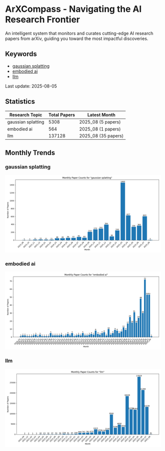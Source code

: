 # ArXCompass - Navigating the AI Research Frontier
An intelligent system that monitors and curates cutting-edge AI research papers from arXiv, guiding you toward the most impactful discoveries.

## Keywords

- [gaussian splatting](gaussian_splatting/)
- [embodied ai](embodied_ai/)
- [llm](llm/)

Last update: 2025-08-05

## Statistics

| Research Topic | Total Papers | Latest Month |
| --- | --- | --- |
| gaussian splatting | 5308 | 2025_08 (5 papers) |
| embodied ai | 564 | 2025_08 (1 papers) |
| llm | 137128 | 2025_08 (35 papers) |

## Monthly Trends

### gaussian splatting

![Monthly Paper Counts for gaussian splatting](gaussian_splatting/monthly_stats.png)

### embodied ai

![Monthly Paper Counts for embodied ai](embodied_ai/monthly_stats.png)

### llm

![Monthly Paper Counts for llm](llm/monthly_stats.png)

